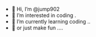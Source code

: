 - 👋 Hi, I’m @jump902 
- 👀 I’m interested in coding .
- 🌱 I’m currently learning coding ..
- 🌱 or just make fun ....

<!---
jump902/jump902 is a ✨ special ✨ repository because its `README.md` (this file) appears on your GitHub profile.
You can click the Preview link to take a look at your changes.
--->
